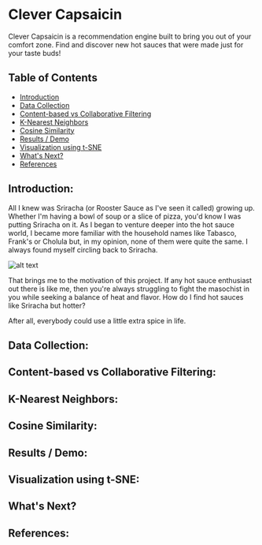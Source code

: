 # Clever Capsaicin

Clever Capsaicin is a recommendation engine built to bring you out of your comfort zone. Find and discover new hot sauces that were made just for your taste buds!

## Table of Contents

- [Introduction](#introduction)
- [Data Collection](#data-collection)
- [Content-based vs Collaborative Filtering](#content-based-vs-collaborative-filtering)
- [K-Nearest Neighbors](#k-nearest-neighbors)
- [Cosine Similarity](#cosine-similarity)
- [Results / Demo](#results--demo)
- [Visualization using t-SNE](#visualization-using-t-sne)
- [What's Next?](#whats-next)
- [References](#references)

## Introduction:

All I knew was Sriracha (or Rooster Sauce as I've seen it called) growing up. Whether I'm having a bowl of soup or a slice of pizza, you'd know I was putting Sriracha on it. As I began to venture deeper into the hot sauce world, I became more familiar with the household names like Tabasco, Frank's or Cholula but, in my opinion, none of them were quite the same. I always found myself circling back to Sriracha.

![alt text](https://github.com/oookevin53/Clever_Capsaicin/blob/master/images/common_sauces.png "Look familiar?")

That brings me to the motivation of this project. If any hot sauce enthusiast out there is like me, then you're always struggling to fight the masochist in you while seeking a balance of heat and flavor. How do I find hot sauces like Sriracha but hotter?


After all, everybody could use a little extra spice in life.

## Data Collection:

## Content-based vs Collaborative Filtering:

## K-Nearest Neighbors:

## Cosine Similarity:

## Results / Demo:

## Visualization using t-SNE:

## What's Next?

## References:
